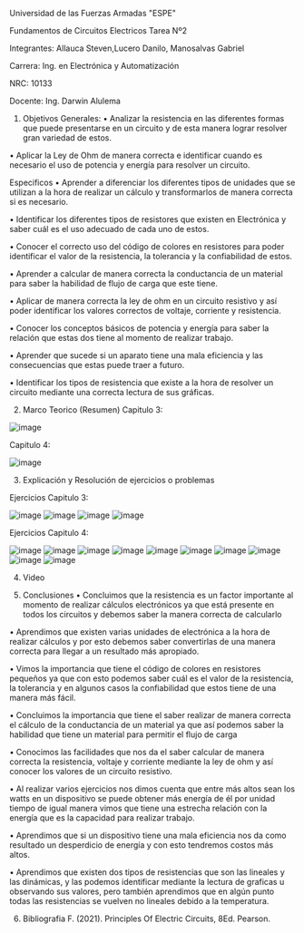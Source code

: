Universidad de las Fuerzas Armadas "ESPE"

Fundamentos de Circuitos Electricos
Tarea Nº2

Integrantes: Allauca Steven,Lucero Danilo, Manosalvas Gabriel

Carrera: Ing. en Electrónica y Automatización

NRC: 10133

Docente: Ing. Darwin Alulema

1. Objetivos
Generales:
• Analizar la resistencia en las diferentes formas que puede presentarse en un circuito y de esta manera lograr resolver gran variedad de estos.

• Aplicar la Ley de Ohm de manera correcta e identificar cuando es necesario el uso de potencia y energía para resolver un circuito.

Especificos
• Aprender a diferenciar los diferentes tipos de unidades que se utilizan a la hora de realizar un cálculo y transformarlos de manera correcta si es necesario.

• Identificar los diferentes tipos de resistores que existen en Electrónica y saber cuál es el uso adecuado de cada uno de estos.

• Conocer el correcto uso del código de colores en resistores para poder identificar el valor de la resistencia, la tolerancia y la confiabilidad de estos.

• Aprender a calcular de manera correcta la conductancia de un material para saber la habilidad de flujo de carga que este tiene.

• Aplicar de manera correcta la ley de ohm en un circuito resistivo y así poder identificar los valores correctos de voltaje, corriente y resistencia.

• Conocer los conceptos básicos de potencia y energía para saber la relación que estas dos tiene al momento de realizar trabajo.

• Aprender que sucede si un aparato tiene una mala eficiencia y las consecuencias que estas puede traer a futuro.

• Identificar los tipos de resistencia que existe a la hora de resolver un circuito mediante una correcta lectura de sus gráficas.

2. Marco Teorico (Resumen)
Capitulo 3:

![image](https://user-images.githubusercontent.com/94025287/142240763-413a094e-6595-447e-902e-69ecfd07d9c6.png)

Capitulo 4:

![image](https://user-images.githubusercontent.com/94025287/142258838-cb553ce6-e60a-43ec-9db4-494f9c6f972c.png)


3. Explicación y Resolución de ejercicios o problemas

Ejercicios Capitulo 3:

![image](https://user-images.githubusercontent.com/94025287/142341809-a5f82406-708a-415f-bb39-1cde82572de9.png)
![image](https://user-images.githubusercontent.com/94025287/142341840-faf8b8d8-3a0f-4632-a12b-7a5e313074fd.png)
![image](https://user-images.githubusercontent.com/94025287/142341915-3c1798d1-c6e9-45ca-9659-93df2c6e967b.png)
![image](https://user-images.githubusercontent.com/94025287/142341936-3428a510-2551-456d-920f-134e94ee4d06.png)

Ejercicios Capitulo 4:

![image](https://user-images.githubusercontent.com/94025287/142341972-cf77f7d7-206a-418d-b4ba-658724048935.png)
![image](https://user-images.githubusercontent.com/94025287/142341986-fd8956cd-41b9-435c-8530-002c608336a1.png)
![image](https://user-images.githubusercontent.com/94025287/142342092-9c6f8a7a-01c7-4997-9aee-4da5c4b3199f.png)
![image](https://user-images.githubusercontent.com/94025287/142342166-0df3a3ae-bcd7-4d5e-8382-b293011e7de8.png)
![image](https://user-images.githubusercontent.com/94025287/142342197-da842ff1-962e-4d1b-8491-a3632f07a4ac.png)
![image](https://user-images.githubusercontent.com/94025287/142342215-ff0e9762-eec8-4e2e-966b-52e1bfb3538e.png)
![image](https://user-images.githubusercontent.com/94025287/142342261-8ff84f37-6fae-4f64-887e-a928ee556aa8.png)
![image](https://user-images.githubusercontent.com/94025287/142342288-9a638175-02d8-49e3-8a1e-2791bf6ec047.png)
![image](https://user-images.githubusercontent.com/94025287/142342334-ef949696-0218-4858-98a0-b921bf5b2df9.png)
![image](https://user-images.githubusercontent.com/94025287/142342362-6dc45dcd-a671-46bd-8a21-0c748bf8fe63.png)


4. Video

5. Conclusiones
• Concluimos que la resistencia es un factor importante al momento de realizar cálculos electrónicos ya que está presente en todos los circuitos y debemos saber la manera correcta de calcularlo

• Aprendimos que existen varias unidades de electrónica a la hora de realizar cálculos y por esto debemos saber convertirlas de una manera correcta para llegar a un resultado más apropiado.

• Vimos la importancia que tiene el código de colores en resistores pequeños ya que con esto podemos saber cuál es el valor de la resistencia, la tolerancia y en algunos casos la confiabilidad que estos tiene de una manera más fácil.

• Concluimos la importancia que tiene el saber realizar de manera correcta el cálculo de la conductancia de un material ya que así podemos saber la habilidad que tiene un material para permitir el flujo de carga

• Conocimos las facilidades que nos da el saber calcular de manera correcta la resistencia, voltaje y corriente mediante la ley de ohm y así conocer los valores de un circuito resistivo.

• Al realizar varios ejercicios nos dimos cuenta que entre más altos sean los watts en un dispositivo se puede obtener más energía de él por unidad tiempo de igual manera vimos que tiene una estrecha relación con la energía que es la capacidad para realizar trabajo.

• Aprendimos que si un dispositivo tiene una mala eficiencia nos da como resultado un desperdicio de energía y con esto tendremos costos más altos.

• Aprendimos que existen dos tipos de resistencias que son las lineales y las dinámicas, y las podemos identificar mediante la lectura de graficas u observando sus valores, pero también aprendimos que en algún punto todas las resistencias se vuelven no lineales debido a la temperatura.

6. Bibliografia
F. (2021). Principles Of Electric Circuits, 8Ed. Pearson.



